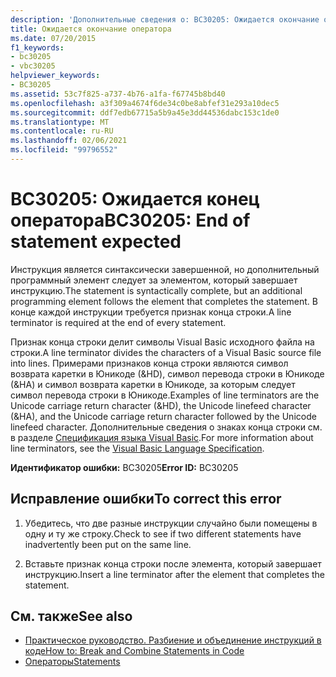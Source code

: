 ```yaml
---
description: 'Дополнительные сведения о: BC30205: Ожидается окончание оператора'
title: Ожидается окончание оператора
ms.date: 07/20/2015
f1_keywords:
- bc30205
- vbc30205
helpviewer_keywords:
- BC30205
ms.assetid: 53c7f825-a737-4b76-a1fa-f67745b8bd40
ms.openlocfilehash: a3f309a4674f6de34c0be8abfef31e293a10dec5
ms.sourcegitcommit: ddf7edb67715a5b9a45e3dd44536dabc153c1de0
ms.translationtype: MT
ms.contentlocale: ru-RU
ms.lasthandoff: 02/06/2021
ms.locfileid: "99796552"
---
```

# <a name="bc30205-end-of-statement-expected"></a><span data-ttu-id="e1ffb-103">BC30205: Ожидается конец оператора</span><span class="sxs-lookup"><span data-stu-id="e1ffb-103">BC30205: End of statement expected</span></span>

<span data-ttu-id="e1ffb-104">Инструкция является синтаксически завершенной, но дополнительный программный элемент следует за элементом, который завершает инструкцию.</span><span class="sxs-lookup"><span data-stu-id="e1ffb-104">The statement is syntactically complete, but an additional programming element follows the element that completes the statement.</span></span> <span data-ttu-id="e1ffb-105">В конце каждой инструкции требуется признак конца строки.</span><span class="sxs-lookup"><span data-stu-id="e1ffb-105">A line terminator is required at the end of every statement.</span></span>

 <span data-ttu-id="e1ffb-106">Признак конца строки делит символы Visual Basic исходного файла на строки.</span><span class="sxs-lookup"><span data-stu-id="e1ffb-106">A line terminator divides the characters of a Visual Basic source file into lines.</span></span> <span data-ttu-id="e1ffb-107">Примерами признаков конца строки являются символ возврата каретки в Юникоде (&HD), символ перевода строки в Юникоде (&HA) и символ возврата каретки в Юникоде, за которым следует символ перевода строки в Юникоде.</span><span class="sxs-lookup"><span data-stu-id="e1ffb-107">Examples of line terminators are the Unicode carriage return character (&HD), the Unicode linefeed character (&HA), and the Unicode carriage return character followed by the Unicode linefeed character.</span></span> <span data-ttu-id="e1ffb-108">Дополнительные сведения о знаках конца строки см. в разделе [Спецификация языка Visual Basic](~/_vblang/spec/lexical-grammar.md#line-terminators).</span><span class="sxs-lookup"><span data-stu-id="e1ffb-108">For more information about line terminators, see the [Visual Basic Language Specification](~/_vblang/spec/lexical-grammar.md#line-terminators).</span></span>

 <span data-ttu-id="e1ffb-109">**Идентификатор ошибки:** BC30205</span><span class="sxs-lookup"><span data-stu-id="e1ffb-109">**Error ID:** BC30205</span></span>

## <a name="to-correct-this-error"></a><span data-ttu-id="e1ffb-110">Исправление ошибки</span><span class="sxs-lookup"><span data-stu-id="e1ffb-110">To correct this error</span></span>

1. <span data-ttu-id="e1ffb-111">Убедитесь, что две разные инструкции случайно были помещены в одну и ту же строку.</span><span class="sxs-lookup"><span data-stu-id="e1ffb-111">Check to see if two different statements have inadvertently been put on the same line.</span></span>

2. <span data-ttu-id="e1ffb-112">Вставьте признак конца строки после элемента, который завершает инструкцию.</span><span class="sxs-lookup"><span data-stu-id="e1ffb-112">Insert a line terminator after the element that completes the statement.</span></span>

## <a name="see-also"></a><span data-ttu-id="e1ffb-113">См. также</span><span class="sxs-lookup"><span data-stu-id="e1ffb-113">See also</span></span>

- [<span data-ttu-id="e1ffb-114">Практическое руководство. Разбиение и объединение инструкций в коде</span><span class="sxs-lookup"><span data-stu-id="e1ffb-114">How to: Break and Combine Statements in Code</span></span>](../../programming-guide/program-structure/how-to-break-and-combine-statements-in-code.md)
- [<span data-ttu-id="e1ffb-115">Операторы</span><span class="sxs-lookup"><span data-stu-id="e1ffb-115">Statements</span></span>](../../programming-guide/language-features/statements.md)
